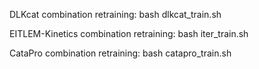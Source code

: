 DLKcat combination retraining:
bash dlkcat_train.sh

EITLEM-Kinetics combination retraining:
bash iter_train.sh

CataPro combination retraining:
bash catapro_train.sh
